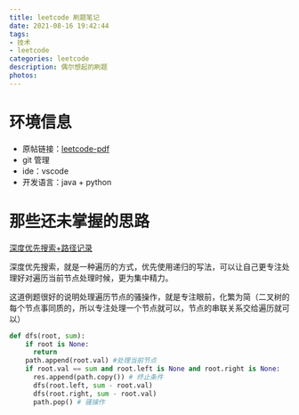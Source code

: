 ```yaml
---
title: leetcode 刷题笔记
date: 2021-08-16 19:42:44
tags:
- 技术
- leetcode
categories: leetcode
description: 偶尔想起的刷题
photos:
---
```

# 环境信息

* 原帖链接：[leetcode-pdf](https://github.com/doocs/leetcode/commit/59d54a57a62e21235fe25a5b7b72d8136469971e)
* git 管理
* ide：vscode
* 开发语言：java + python

# 那些还未掌握的思路

[深度优先搜索+路径记录](https://github.com/doocs/leetcode/blob/main/solution/0100-0199/0113.Path%20Sum%20II/README.md)

深度优先搜索，就是一种遍历的方式，优先使用递归的写法，可以让自己更专注处理好对遍历当前节点处理时候，更为集中精力。

这道例题很好的说明处理遍历节点的骚操作，就是专注眼前，化繁为简（二叉树的每个节点事同质的，所以专注处理一个节点就可以，节点的串联关系交给遍历就可以）

```python
def dfs(root, sum):
    if root is None:
      return
    path.append(root.val) #处理当前节点
    if root.val == sum and root.left is None and root.right is None:
      res.append(path.copy()) # 终止条件
      dfs(root.left, sum - root.val)
      dfs(root.right, sum - root.val)
      path.pop() # 骚操作
```


